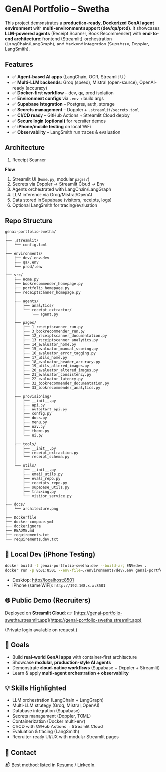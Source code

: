 # GenAI Portfolio – Swetha

This project demonstrates a **production-ready, Dockerized GenAI agent environment** with **multi-environment support (dev/qa/prod)**.
It showcases **LLM-powered agents** (Receipt Scanner, Book Recommender) with **end-to-end architecture**: frontend (Streamlit), orchestration (LangChain/LangGraph), and backend integration (Supabase, Doppler, LangSmith).

## Features

* ✅ **Agent-based AI apps** (LangChain, OCR, Streamlit UI)
* ✅ **Multi-LLM backends**: Groq (speed), Mistral (open-source), OpenAI-ready (accuracy)
* ✅ **Docker-first workflow** – dev, qa, prod isolation
* ✅ **Environment configs** via `.env` + build args
* ✅ **Supabase integration** – Postgres, auth, storage
* ✅ **Secrets management** – Doppler + `.streamlit/secrets.toml`
* ✅ **CI/CD ready** – GitHub Actions + Streamlit Cloud deploy
* ✅ **Secure login (optional)** for recruiter demos
* ✅ **iPhone/mobile testing** on local WiFi
* ✅ **Observability** – LangSmith run traces & evaluation

##  Architecture

  1. Receipt Scanner
     
**Flow**

1. Streamlit UI (`Home.py`, modular `pages/`)
2. Secrets via Doppler → Streamlit Cloud → Env
3. Agents orchestrated with LangChain/LangGraph
4. LLM inference via Groq/Mistral/OpenAI
5. Data stored in Supabase (visitors, receipts, logs)
6. Optional LangSmith for tracing/evaluation

## Repo Structure

```
genai-portfolio-swetha/
│
├── .streamlit/
│   └── config.toml
│
├── environments/
│   ├── dev/.env.dev
│   ├── qa/.env
│   └── prod/.env
│
├── src/
│   ├── Home.py
│   ├── bookrecommender_homepage.py
│   ├── portfolio_homepage.py
│   ├── receiptscanner_homepage.py
│   │
│   ├── agents/
│   │   ├── analytics/
│   │   └── receipt_extractor/
│   │       └── agent.py
│   │
│   ├── pages/
│   │   ├── 1_receiptscanner_run.py
│   │   ├── 3_bookrecommender_run.py
│   │   ├── 12_receiptscanner_documentation.py
│   │   ├── 13_receiptscanner_analytics.py
│   │   ├── 14_evaluator_home.py
│   │   ├── 15_evaluator_manual_scoring.py
│   │   ├── 16_evaluator_error_tagging.py
│   │   ├── 17_utils_home.py
│   │   ├── 18_evaluator_header_accuracy.py
│   │   ├── 19_utils_altered_images.py
│   │   ├── 20_evaluator_altered_images.py
│   │   ├── 21_evaluator_consistency.py
│   │   ├── 22_evaluator_latency.py
│   │   ├── 32_bookrecommender_documentation.py
│   │   └── 33_bookrecommender_analytics.py
│   │
│   ├── provisioning/
│   │   ├── __init__.py
│   │   ├── api.py
│   │   ├── autostart_api.py
│   │   ├── config.py
│   │   ├── docs.py
│   │   ├── menu.py
│   │   ├── nav.py
│   │   ├── theme.py
│   │   └── ui.py
│   │
│   ├── tools/
│   │   ├── __init__.py
│   │   ├── receipt_extraction.py
│   │   └── receipt_schema.py
│   │
│   └── utils/
│       ├── __init__.py
│       ├── email_utils.py
│       ├── evals_repo.py
│       ├── receipts_repo.py
│       ├── supabase_utils.py
│       ├── tracking.py
│       └── visitor_service.py
│
├── docs/
│   └── architecture.png
│
├── Dockerfile
├── docker-compose.yml
├── dockerignore
├── README.md
├── requirements.txt
└── requirements.dev.txt

```
## 🧪 Local Dev (iPhone Testing)

```bash
docker build -t genai-portfolio-swetha:dev --build-arg ENV=dev .
docker run -p 8501:8501 --env-file=./environments/dev/.env genai-portfolio-swetha:dev
```

* Desktop: [http://localhost:8501](http://localhost:8501)
* iPhone (same WiFi): `http://192.168.x.x:8501`

## 🌐 Public Demo (Recruiters)

Deployed on **Streamlit Cloud**:
👉 [https://genai-portfolio-swetha.streamlit.app](https://genai-portfolio-swetha.streamlit.app)

(Private login available on request.)

## 🧱 Goals

* Build **real-world GenAI apps** with container-first architecture
* Showcase **modular, production-style AI agents**
* Demonstrate **cloud-native workflows** (Supabase + Doppler + Streamlit)
* Learn & apply **multi-agent orchestration + observability**

## 💡 Skills Highlighted

* LLM orchestration (LangChain + LangGraph)
* Multi-LLM strategy (Groq, Mistral, OpenAI)
* Database integration (Supabase)
* Secrets management (Doppler, TOML)
* Containerization (Docker multi-env)
* CI/CD with GitHub Actions + Streamlit Cloud
* Evaluation & tracing (LangSmith)
* Recruiter-ready UI/UX with modular Streamlit pages


## 📧 Contact

📬 Best method: listed in Resume / LinkedIn.

